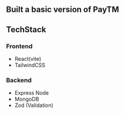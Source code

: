 ## Built a basic version of PayTM

## TechStack

### Frontend

- React(vite)
- TailwindCSS

### Backend

- Express Node
- MongoDB
- Zod (Validation)
